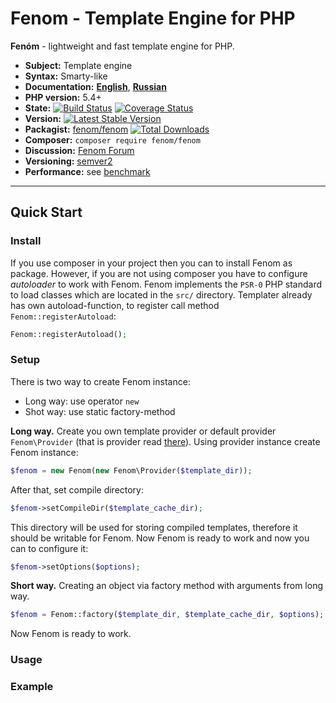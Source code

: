 Fenom - Template Engine for PHP
===============================

**Fenóm**  - lightweight and fast template engine for PHP.

* **Subject:** Template engine
* **Syntax:** Smarty-like
* **Documentation:** **[English](./docs/en/readme.md)**, **[Russian](./docs/ru/readme.md)**
* **PHP version:** 5.4+
* **State:** [![Build Status](https://travis-ci.org/fenom-template/fenom.svg?branch=master)](https://travis-ci.org/fenom-template/fenom) [![Coverage Status](https://coveralls.io/repos/fenom-template/fenom/badge.svg?branch=master)](https://coveralls.io/r/fenom-template/fenom?branch=master)
* **Version:** [![Latest Stable Version](https://poser.pugx.org/fenom/fenom/v/stable.png)](https://packagist.org/packages/fenom/fenom)
* **Packagist:** [fenom/fenom](https://packagist.org/packages/fenom/fenom) [![Total Downloads](https://poser.pugx.org/fenom/fenom/downloads.png)](https://packagist.org/packages/fenom/fenom)
* **Composer:** `composer require fenom/fenom`
* **Discussion:** [Fenom Forum](https://groups.google.com/forum/#!forum/php-ion)
* **Versioning:** [semver2](http://semver.org/)
* **Performance:** see [benchmark](./docs/en/benchmark.md)

***

## Quick Start

### Install

If you use composer in your project then you can to install Fenom as package.
However, if you are not using composer you have to configure _autoloader_ to work with Fenom.
Fenom implements the `PSR-0` PHP standard to load classes which are located in the `src/` directory.
Templater already has own autoload-function, to register call method `Fenom::registerAutoload`:
```php
Fenom::registerAutoload();
```

### Setup

There is two way to create Fenom instance:

* Long way: use operator `new`
* Shot way: use static factory-method

**Long way.** Create you own template provider or default provider `Fenom\Provider` (that is provider read [there](./)).
Using provider instance create Fenom instance:

```php
$fenom = new Fenom(new Fenom\Provider($template_dir));
```

After that, set compile directory:

```php
$fenom->setCompileDir($template_cache_dir);
```

This directory will be used for storing compiled templates, therefore it should be writable for Fenom.
Now Fenom is ready to work and now you can to configure it:

```php
$fenom->setOptions($options);
```

**Short way.** Creating an object via factory method with arguments from long way.

```php
$fenom = Fenom::factory($template_dir, $template_cache_dir, $options);
```

Now Fenom is ready to work.

### Usage

### Example